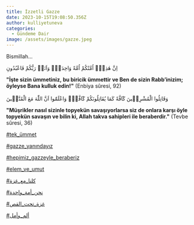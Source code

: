 ```yaml
---
title: İzzetli Gazze
date: 2023-10-15T19:08:50.356Z
author: kulliyetuneva
categories:
  - Gündeme Dair
image: /assets/images/gazze.jpeg
---
```

B﻿ismillah...

اِنَّ هٰذِه۪ٓ اُمَّتُكُمْ اُمَّةً وَاحِدَةًۘ وَاَنَا۬ رَبُّكُمْ فَاعْبُدُونِ

**"İşte sizin ümmetiniz, bu biricik ümmettir ve Ben de sizin Rabb’inizim; öyleyse Bana kulluk edin!"** (Enbiya sûresi, 92)\
\
وَقَاتِلُوا الْمُشْرِك۪ينَ كَٓافَّةً كَمَا يُقَاتِلُونَكُمْ كَٓافَّةًۜ وَاعْلَمُٓوا اَنَّ اللّٰهَ مَعَ الْمُتَّق۪ينَ

**"Müşrikler nasıl sizinle topyekün savaşıyorlarsa siz de onlara karşı öyle topyekün savaşın ve bilin ki, Allah takva sahipleri ile beraberdir."** (Tevbe sûresi, 36)

[\#tek_ümmet](https://www.facebook.com/hashtag/tek_%C3%BCmmet?__eep__=6&__cft__[0]=AZVgi0r0J-1w3HU9uy3Xtoli5pJ6m24JnoM6Yw1P5MfDwV9B_5tSlltD5Us5Cyua9_PouA6tRiAEMT7mXPPXpLDxVW9KE4kBncE9frOP5Hd-3e1eOcTeHojK1p4jRUW47dkKt_4AtoW83hd5rCT_EP1a9gG1K-TmS6lu0gMVDbCIng&__tn__=*NK*F)

[\#gazze_yanındayız](https://www.facebook.com/hashtag/gazze_yan%C4%B1nday%C4%B1z?__eep__=6&__cft__[0]=AZVgi0r0J-1w3HU9uy3Xtoli5pJ6m24JnoM6Yw1P5MfDwV9B_5tSlltD5Us5Cyua9_PouA6tRiAEMT7mXPPXpLDxVW9KE4kBncE9frOP5Hd-3e1eOcTeHojK1p4jRUW47dkKt_4AtoW83hd5rCT_EP1a9gG1K-TmS6lu0gMVDbCIng&__tn__=*NK*F)

[\#hepimiz_gazzeyle_beraberiz](https://www.facebook.com/hashtag/hepimiz_gazzeyle_beraberiz?__eep__=6&__cft__[0]=AZVgi0r0J-1w3HU9uy3Xtoli5pJ6m24JnoM6Yw1P5MfDwV9B_5tSlltD5Us5Cyua9_PouA6tRiAEMT7mXPPXpLDxVW9KE4kBncE9frOP5Hd-3e1eOcTeHojK1p4jRUW47dkKt_4AtoW83hd5rCT_EP1a9gG1K-TmS6lu0gMVDbCIng&__tn__=*NK*F)

[\#elem_ve_umut](https://www.facebook.com/hashtag/elem_ve_umut?__eep__=6&__cft__[0]=AZVgi0r0J-1w3HU9uy3Xtoli5pJ6m24JnoM6Yw1P5MfDwV9B_5tSlltD5Us5Cyua9_PouA6tRiAEMT7mXPPXpLDxVW9KE4kBncE9frOP5Hd-3e1eOcTeHojK1p4jRUW47dkKt_4AtoW83hd5rCT_EP1a9gG1K-TmS6lu0gMVDbCIng&__tn__=*NK*F)

[\#كلنا\_مع\_غزة](https://www.facebook.com/hashtag/%D9%83%D9%84%D9%86%D8%A7_%D9%85%D8%B9_%D8%BA%D8%B2%D8%A9?__eep__=6&__cft__[0]=AZVgi0r0J-1w3HU9uy3Xtoli5pJ6m24JnoM6Yw1P5MfDwV9B_5tSlltD5Us5Cyua9_PouA6tRiAEMT7mXPPXpLDxVW9KE4kBncE9frOP5Hd-3e1eOcTeHojK1p4jRUW47dkKt_4AtoW83hd5rCT_EP1a9gG1K-TmS6lu0gMVDbCIng&__tn__=*NK*F)

[\#نحن\_أمة\_واحدة](https://www.facebook.com/hashtag/%D9%86%D8%AD%D9%86_%D8%A3%D9%85%D8%A9_%D9%88%D8%A7%D8%AD%D8%AF%D8%A9?__eep__=6&__cft__[0]=AZVgi0r0J-1w3HU9uy3Xtoli5pJ6m24JnoM6Yw1P5MfDwV9B_5tSlltD5Us5Cyua9_PouA6tRiAEMT7mXPPXpLDxVW9KE4kBncE9frOP5Hd-3e1eOcTeHojK1p4jRUW47dkKt_4AtoW83hd5rCT_EP1a9gG1K-TmS6lu0gMVDbCIng&__tn__=*NK*F)

[\#غزة\_تحت\_القص](https://www.facebook.com/hashtag/%D8%BA%D8%B2%D8%A9_%D8%AA%D8%AD%D8%AA_%D8%A7%D9%84%D9%82%D8%B5%D9%81?__eep__=6&__cft__[0]=AZVgi0r0J-1w3HU9uy3Xtoli5pJ6m24JnoM6Yw1P5MfDwV9B_5tSlltD5Us5Cyua9_PouA6tRiAEMT7mXPPXpLDxVW9KE4kBncE9frOP5Hd-3e1eOcTeHojK1p4jRUW47dkKt_4AtoW83hd5rCT_EP1a9gG1K-TmS6lu0gMVDbCIng&__tn__=*NK*F)

[\#ألم_وأمل](https://www.facebook.com/hashtag/%D8%A3%D9%84%D9%85_%D9%88%D8%A3%D9%85%D9%84?__eep__=6&__cft__[0]=AZVgi0r0J-1w3HU9uy3Xtoli5pJ6m24JnoM6Yw1P5MfDwV9B_5tSlltD5Us5Cyua9_PouA6tRiAEMT7mXPPXpLDxVW9KE4kBncE9frOP5Hd-3e1eOcTeHojK1p4jRUW47dkKt_4AtoW83hd5rCT_EP1a9gG1K-TmS6lu0gMVDbCIng&__tn__=*NK*F)